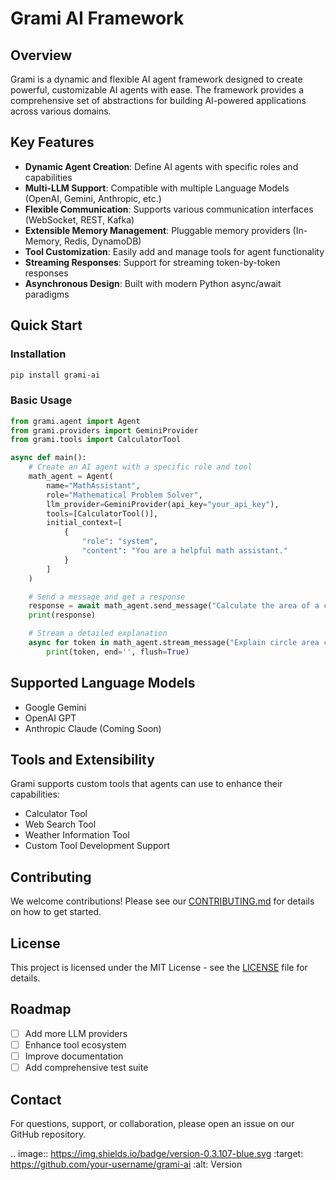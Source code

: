 # Grami AI Framework

## Overview

Grami is a dynamic and flexible AI agent framework designed to create powerful, customizable AI agents with ease. The framework provides a comprehensive set of abstractions for building AI-powered applications across various domains.

## Key Features

- **Dynamic Agent Creation**: Define AI agents with specific roles and capabilities
- **Multi-LLM Support**: Compatible with multiple Language Models (OpenAI, Gemini, Anthropic, etc.)
- **Flexible Communication**: Supports various communication interfaces (WebSocket, REST, Kafka)
- **Extensible Memory Management**: Pluggable memory providers (In-Memory, Redis, DynamoDB)
- **Tool Customization**: Easily add and manage tools for agent functionality
- **Streaming Responses**: Support for streaming token-by-token responses
- **Asynchronous Design**: Built with modern Python async/await paradigms

## Quick Start

### Installation

```bash
pip install grami-ai
```

### Basic Usage

```python
from grami.agent import Agent
from grami.providers import GeminiProvider
from grami.tools import CalculatorTool

async def main():
    # Create an AI agent with a specific role and tool
    math_agent = Agent(
        name="MathAssistant",
        role="Mathematical Problem Solver",
        llm_provider=GeminiProvider(api_key="your_api_key"),
        tools=[CalculatorTool()],
        initial_context=[
            {
                "role": "system", 
                "content": "You are a helpful math assistant."
            }
        ]
    )

    # Send a message and get a response
    response = await math_agent.send_message("Calculate the area of a circle with radius 5")
    print(response)

    # Stream a detailed explanation
    async for token in math_agent.stream_message("Explain circle area calculation"):
        print(token, end='', flush=True)
```

## Supported Language Models

- Google Gemini
- OpenAI GPT
- Anthropic Claude (Coming Soon)

## Tools and Extensibility

Grami supports custom tools that agents can use to enhance their capabilities:

- Calculator Tool
- Web Search Tool
- Weather Information Tool
- Custom Tool Development Support

## Contributing

We welcome contributions! Please see our [CONTRIBUTING.md](CONTRIBUTING.md) for details on how to get started.

## License

This project is licensed under the MIT License - see the [LICENSE](LICENSE) file for details.

## Roadmap

- [ ] Add more LLM providers
- [ ] Enhance tool ecosystem
- [ ] Improve documentation
- [ ] Add comprehensive test suite

## Contact

For questions, support, or collaboration, please open an issue on our GitHub repository.

.. image:: https://img.shields.io/badge/version-0.3.107-blue.svg
   :target: https://github.com/your-username/grami-ai
   :alt: Version